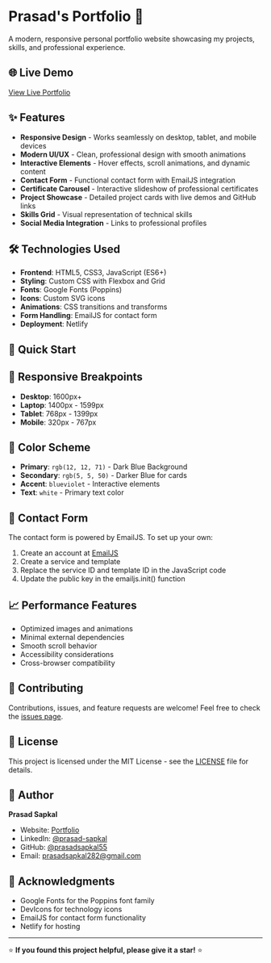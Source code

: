 # Prasad's Portfolio 🚀

A modern, responsive personal portfolio website showcasing my projects, skills, and professional experience.

## 🌐 Live Demo
[View Live Portfolio](https://prasadsapkal.netlify.app/)

## ✨ Features
- **Responsive Design** - Works seamlessly on desktop, tablet, and mobile devices
- **Modern UI/UX** - Clean, professional design with smooth animations
- **Interactive Elements** - Hover effects, scroll animations, and dynamic content
- **Contact Form** - Functional contact form with EmailJS integration
- **Certificate Carousel** - Interactive slideshow of professional certificates
- **Project Showcase** - Detailed project cards with live demos and GitHub links
- **Skills Grid** - Visual representation of technical skills
- **Social Media Integration** - Links to professional profiles

## 🛠️ Technologies Used
- **Frontend**: HTML5, CSS3, JavaScript (ES6+)
- **Styling**: Custom CSS with Flexbox and Grid
- **Fonts**: Google Fonts (Poppins)
- **Icons**: Custom SVG icons
- **Animations**: CSS transitions and transforms
- **Form Handling**: EmailJS for contact form
- **Deployment**: Netlify

## 🚀 Quick Start

## 📱 Responsive Breakpoints
- **Desktop**: 1600px+
- **Laptop**: 1400px - 1599px
- **Tablet**: 768px - 1399px
- **Mobile**: 320px - 767px

## 🎨 Color Scheme
- **Primary**: `rgb(12, 12, 71)` - Dark Blue Background
- **Secondary**: `rgb(5, 5, 50)` - Darker Blue for cards
- **Accent**: `blueviolet` - Interactive elements
- **Text**: `white` - Primary text color

## 📧 Contact Form
The contact form is powered by EmailJS. To set up your own:
1. Create an account at [EmailJS](https://www.emailjs.com/)
2. Create a service and template
3. Replace the service ID and template ID in the JavaScript code
4. Update the public key in the emailjs.init() function

## 📈 Performance Features
- Optimized images and animations
- Minimal external dependencies
- Smooth scroll behavior
- Accessibility considerations
- Cross-browser compatibility

## 🤝 Contributing
Contributions, issues, and feature requests are welcome!
Feel free to check the [issues page](https://github.com/prasadsapkal55/portfolio/issues).

## 📄 License
This project is licensed under the MIT License - see the [LICENSE](LICENSE) file for details.

## 👤 Author
**Prasad Sapkal**
- Website: [Portfolio](https://prasadsapkal.netlify.app/)
- LinkedIn: [@prasad-sapkal](https://linkedin.com/in/prasad-sapkal)
- GitHub: [@prasadsapkal55](https://github.com/prasadsapkal55)
- Email: prasadsapkal282@gmail.com

## 🙏 Acknowledgments
- Google Fonts for the Poppins font family
- DevIcons for technology icons
- EmailJS for contact form functionality
- Netlify for hosting

---
⭐ **If you found this project helpful, please give it a star!** ⭐
